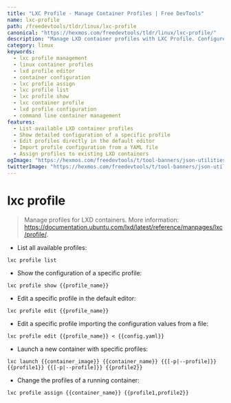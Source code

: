 ```yaml
---
title: "LXC Profile - Manage Container Profiles | Free DevTools"
name: lxc-profile
path: /freedevtools/tldr/linux/lxc-profile
canonical: "https://hexmos.com/freedevtools/tldr/linux/lxc-profile/"
description: "Manage LXD container profiles with LXC Profile. Configure, edit, and assign profiles to control container behavior. Free online tool, no registration required."
category: linux
keywords:
  - lxc profile management
  - linux container profiles
  - lxd profile editor
  - container configuration
  - lxc profile assign
  - lxc profile list
  - lxc profile show
  - lxc container profile
  - lxd profile configuration
  - command line container management
features:
  - List available LXD container profiles
  - Show detailed configuration of a specific profile
  - Edit profiles directly in the default editor
  - Import profile configuration from a YAML file
  - Assign profiles to existing LXD containers
ogImage: "https://hexmos.com/freedevtools/t/tool-banners/json-utilities-banner.png"
twitterImage: "https://hexmos.com/freedevtools/t/tool-banners/json-utilities-banner.png"
---
```


# lxc profile

> Manage profiles for LXD containers.
> More information: <https://documentation.ubuntu.com/lxd/latest/reference/manpages/lxc/profile/>.

- List all available profiles:

`lxc profile list`

- Show the configuration of a specific profile:

`lxc profile show {{profile_name}}`

- Edit a specific profile in the default editor:

`lxc profile edit {{profile_name}}`

- Edit a specific profile importing the configuration values from a file:

`lxc profile edit {{profile_name}} < {{config.yaml}}`

- Launch a new container with specific profiles:

`lxc launch {{container_image}} {{container_name}} {{[-p|--profile]}} {{profile1}} {{[-p|--profile]}} {{profile2}}`

- Change the profiles of a running container:

`lxc profile assign {{container_name}} {{profile1,profile2}}`
